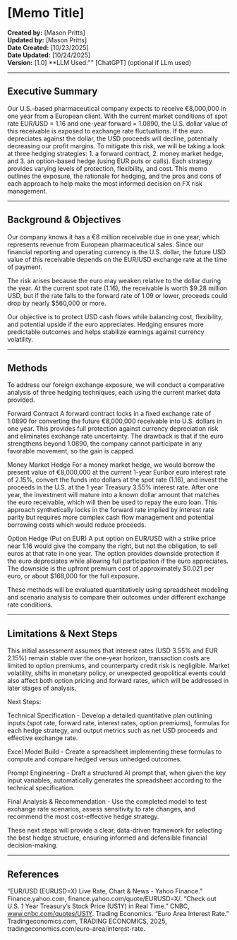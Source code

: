 # [Memo Title]

**Created by:** [Mason Pritts]  
**Updated by:** [Mason Pritts]  
**Date Created:** [10/23/2025]  
**Date Updated:** [10/24/2025]  
**Version:** [1.0]
**LLM Used:"" [ChatGPT] (optional if LLm used)

---

## Executive Summary 
Our U.S.-based pharmaceutical company expects to receive €8,000,000 in one year from a European client. With the current market conditions of spot rate EUR/USD = 1.16 and one-year forward = 1.0890, the U.S. dollar value of this receivable is exposed to exchange rate fluctuations. If the euro depreciates against the dollar, the USD proceeds will decline, potentially decreasing our profit margins. To mitigate this risk, we will be taking a look at three hedging strategies: 1. a forward contract, 2. money market hedge, and 3. an option-based hedge (using EUR puts or calls). Each strategy provides varying levels of protection, flexibility, and cost. This memo outlines the exposure, the rationale for hedging, and the pros and cons of each approach to help make the most informed decision on FX risk management.

---

## Background & Objectives
Our company knows it has a €8 million receivable due in one year, which represents revenue from European pharmaceutical sales. Since our financial reporting and operating currency is the U.S. dollar, the future USD value of this receivable depends on the EUR/USD exchange rate at the time of payment.

The risk arises because the euro may weaken relative to the dollar during the year. At the current spot rate (1.16), the receivable is worth $9.28 million USD, but if the rate falls to the forward rate of 1.09 or lower, proceeds could drop by nearly $560,000 or more.

Our objective is to protect USD cash flows while balancing cost, flexibility, and potential upside if the euro appreciates. Hedging ensures more predictable outcomes and helps stabilize earnings against currency volatility.

---

## Methods
To address our foreign exchange exposure, we will conduct a comparative analysis of three hedging techniques, each using the current market data provided.

Forward Contract
A forward contract locks in a fixed exchange rate of 1.0890 for converting the future €8,000,000 receivable into U.S. dollars in one year. This provides full protection against currency depreciation risk and eliminates exchange rate uncertainty. The drawback is that if the euro strengthens beyond 1.0890, the company cannot participate in any favorable movement, so the gain is capped.

Money Market Hedge
For a money market hedge, we would borrow the present value of €8,000,000 at the current 1-year Euribor euro interest rate of 2.15%, convert the funds into dollars at the spot rate (1.16), and invest the proceeds in the U.S. at the 1 year Treasury 3.55% interest rate. After one year, the investment will mature into a known dollar amount that matches the euro receivable, which will then be used to repay the euro loan. This approach synthetically locks in the forward rate implied by interest rate parity but requires more complex cash flow management and potential borrowing costs which would reduce proceeds.

Option Hedge (Put on EUR)
A put option on EUR/USD with a strike price near 1.16 would give the company the right, but not the obligation, to sell euros at that rate in one year. The option provides downside protection if the euro depreciates while allowing full participation if the euro appreciates. The downside is the upfront premium cost of approximately $0.021 per euro, or about $168,000 for the full exposure. 

These methods will be evaluated quantitatively using spreadsheet modeling and scenario analysis to compare their outcomes under different exchange rate conditions.

---

## Limitations & Next Steps
This initial assessment assumes that interest rates (USD 3.55% and EUR 2.15%) remain stable over the one-year horizon, transaction costs are limited to option premiums, and counterparty credit risk is negligible. Market volatility, shifts in monetary policy, or unexpected geopolitical events could also affect both option pricing and forward rates, which will be addressed in later stages of analysis.

Next Steps:

Technical Specification - Develop a detailed quantitative plan outlining inputs (spot rate, forward rate, interest rates, option premiums), formulas for each hedge strategy, and output metrics such as net USD proceeds and effective exchange rate.

Excel Model Build - Create a spreadsheet implementing these formulas to compute and compare hedged versus unhedged outcomes.

Prompt Engineering - Draft a structured AI prompt that, when given the key input variables, automatically generates the spreadsheet according to the technical specification.

Final Analysis & Recommendation - Use the completed model to test exchange rate scenarios, assess sensitivity to rate changes, and recommend the most cost-effective hedge strategy.

These next steps will provide a clear, data-driven framework for selecting the best hedge structure, ensuring informed and defensible financial decision-making.

---

## References
“EUR/USD (EURUSD=X) Live Rate, Chart & News - Yahoo Finance.” Finance.yahoo.com, finance.yahoo.com/quote/EURUSD=X/.
“Check out U.S. 1 Year Treasury’s Stock Price (US1Y) in Real Time.” CNBC, www.cnbc.com/quotes/US1Y.
Trading Economics. “Euro Area Interest Rate.” Tradingeconomics.com, TRADING ECONOMICS, 2025, tradingeconomics.com/euro-area/interest-rate.
